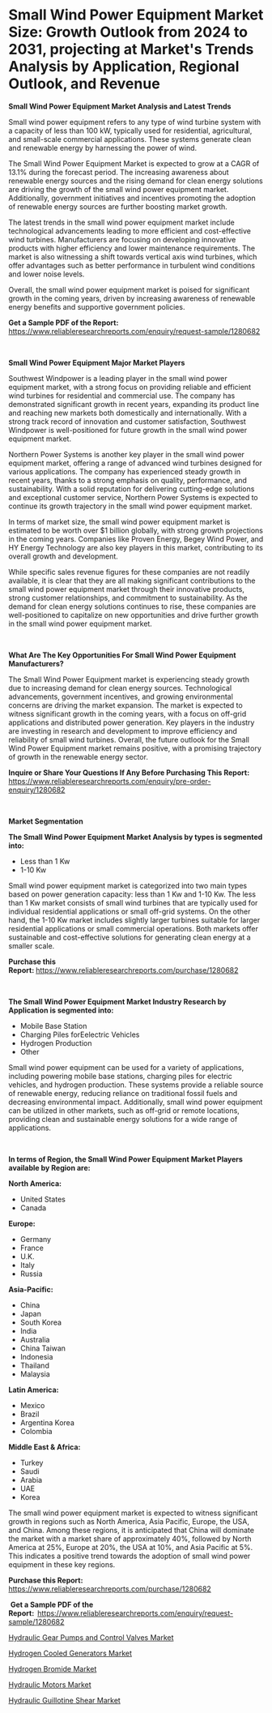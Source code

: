 <p><h1>Small Wind Power Equipment Market Size: Growth Outlook from 2024 to 2031, projecting at Market's Trends Analysis by Application, Regional Outlook, and Revenue</h1></p><p><strong>Small Wind Power Equipment Market Analysis and Latest Trends</strong></p>
<p><p>Small wind power equipment refers to any type of wind turbine system with a capacity of less than 100 kW, typically used for residential, agricultural, and small-scale commercial applications. These systems generate clean and renewable energy by harnessing the power of wind.</p><p>The Small Wind Power Equipment Market is expected to grow at a CAGR of 13.1% during the forecast period. The increasing awareness about renewable energy sources and the rising demand for clean energy solutions are driving the growth of the small wind power equipment market. Additionally, government initiatives and incentives promoting the adoption of renewable energy sources are further boosting market growth.</p><p>The latest trends in the small wind power equipment market include technological advancements leading to more efficient and cost-effective wind turbines. Manufacturers are focusing on developing innovative products with higher efficiency and lower maintenance requirements. The market is also witnessing a shift towards vertical axis wind turbines, which offer advantages such as better performance in turbulent wind conditions and lower noise levels.</p><p>Overall, the small wind power equipment market is poised for significant growth in the coming years, driven by increasing awareness of renewable energy benefits and supportive government policies.</p></p>
<p><strong>Get a Sample PDF of the Report:&nbsp;</strong> <a href="https://www.reliableresearchreports.com/enquiry/request-sample/1280682">https://www.reliableresearchreports.com/enquiry/request-sample/1280682</a></p>
<p>&nbsp;</p>
<p><strong>Small Wind Power Equipment Major Market Players</strong></p>
<p><p>Southwest Windpower is a leading player in the small wind power equipment market, with a strong focus on providing reliable and efficient wind turbines for residential and commercial use. The company has demonstrated significant growth in recent years, expanding its product line and reaching new markets both domestically and internationally. With a strong track record of innovation and customer satisfaction, Southwest Windpower is well-positioned for future growth in the small wind power equipment market.</p><p>Northern Power Systems is another key player in the small wind power equipment market, offering a range of advanced wind turbines designed for various applications. The company has experienced steady growth in recent years, thanks to a strong emphasis on quality, performance, and sustainability. With a solid reputation for delivering cutting-edge solutions and exceptional customer service, Northern Power Systems is expected to continue its growth trajectory in the small wind power equipment market.</p><p>In terms of market size, the small wind power equipment market is estimated to be worth over $1 billion globally, with strong growth projections in the coming years. Companies like Proven Energy, Begey Wind Power, and HY Energy Technology are also key players in this market, contributing to its overall growth and development.</p><p>While specific sales revenue figures for these companies are not readily available, it is clear that they are all making significant contributions to the small wind power equipment market through their innovative products, strong customer relationships, and commitment to sustainability. As the demand for clean energy solutions continues to rise, these companies are well-positioned to capitalize on new opportunities and drive further growth in the small wind power equipment market.</p></p>
<p>&nbsp;</p>
<p><strong>What Are The Key Opportunities For Small Wind Power Equipment Manufacturers?</strong></p>
<p><p>The Small Wind Power Equipment market is experiencing steady growth due to increasing demand for clean energy sources. Technological advancements, government incentives, and growing environmental concerns are driving the market expansion. The market is expected to witness significant growth in the coming years, with a focus on off-grid applications and distributed power generation. Key players in the industry are investing in research and development to improve efficiency and reliability of small wind turbines. Overall, the future outlook for the Small Wind Power Equipment market remains positive, with a promising trajectory of growth in the renewable energy sector.</p></p>
<p><strong>Inquire or Share Your Questions If Any Before Purchasing This Report:</strong> <a href="https://www.reliableresearchreports.com/enquiry/pre-order-enquiry/1280682">https://www.reliableresearchreports.com/enquiry/pre-order-enquiry/1280682</a></p>
<p>&nbsp;</p>
<p><strong>Market Segmentation</strong></p>
<p><strong>The Small Wind Power Equipment Market Analysis by types is segmented into:</strong></p>
<p><ul><li>Less than 1 Kw</li><li>1-10 Kw</li></ul></p>
<p><p>Small wind power equipment market is categorized into two main types based on power generation capacity: less than 1 Kw and 1-10 Kw. The less than 1 Kw market consists of small wind turbines that are typically used for individual residential applications or small off-grid systems. On the other hand, the 1-10 Kw market includes slightly larger turbines suitable for larger residential applications or small commercial operations. Both markets offer sustainable and cost-effective solutions for generating clean energy at a smaller scale.</p></p>
<p><strong>Purchase this Report:&nbsp;</strong><a href="https://www.reliableresearchreports.com/purchase/1280682">https://www.reliableresearchreports.com/purchase/1280682</a></p>
<p>&nbsp;</p>
<p><strong>The Small Wind Power Equipment Market Industry Research by Application is segmented into:</strong></p>
<p><ul><li>Mobile Base Station</li><li>Charging Piles forEelectric Vehicles</li><li>Hydrogen Production</li><li>Other</li></ul></p>
<p><p>Small wind power equipment can be used for a variety of applications, including powering mobile base stations, charging piles for electric vehicles, and hydrogen production. These systems provide a reliable source of renewable energy, reducing reliance on traditional fossil fuels and decreasing environmental impact. Additionally, small wind power equipment can be utilized in other markets, such as off-grid or remote locations, providing clean and sustainable energy solutions for a wide range of applications.</p></p>
<p>&nbsp;</p>
<p><strong>In terms of Region, the Small Wind Power Equipment Market Players available by Region are:</strong></p>
<p>
    <p> <strong> North America: </strong>
        <ul>
            <li>United States</li>
            <li>Canada</li>
        </ul>
        </p> 
    <p> <strong> Europe: </strong>
        <ul>
            <li>Germany</li>
            <li>France</li>
            <li>U.K.</li>
            <li>Italy</li>
            <li>Russia</li>
        </ul>
        </p> 
    <p> <strong> Asia-Pacific: </strong>
        <ul>
            <li>China</li>
            <li>Japan</li>
            <li>South Korea</li>
            <li>India</li>
            <li>Australia</li>
            <li>China Taiwan</li>
            <li>Indonesia</li>
            <li>Thailand</li>
            <li>Malaysia</li>
        </ul>
        </p> 
    <p> <strong> Latin America: </strong>
        <ul>
            <li>Mexico</li>
            <li>Brazil</li>
            <li>Argentina Korea</li>
            <li>Colombia</li>
        </ul>
        </p> 
    <p> <strong> Middle East & Africa: </strong>
        <ul>
            <li>Turkey</li>
            <li>Saudi</li>
            <li>Arabia</li>
            <li>UAE</li>
            <li>Korea</li>
        </ul>
    </p>
    </p>
<p><p>The small wind power equipment market is expected to witness significant growth in regions such as North America, Asia Pacific, Europe, the USA, and China. Among these regions, it is anticipated that China will dominate the market with a market share of approximately 40%, followed by North America at 25%, Europe at 20%, the USA at 10%, and Asia Pacific at 5%. This indicates a positive trend towards the adoption of small wind power equipment in these key regions.</p></p>
<p><strong>Purchase this Report: </strong><a href="https://www.reliableresearchreports.com/purchase/1280682">https://www.reliableresearchreports.com/purchase/1280682</a></p>
<p>&nbsp;<strong>Get a Sample PDF of the Report:&nbsp;&nbsp;</strong><a href="https://www.reliableresearchreports.com/enquiry/request-sample/1280682">https://www.reliableresearchreports.com/enquiry/request-sample/1280682</a></p>
<p><strong></strong></p>
<p><p><a href="https://medium.com/@thelmapurdy1930/hydraulic-gear-pumps-and-control-valves-market-competitive-analysis-market-trends-and-forecast-to-c01177e7182e">Hydraulic Gear Pumps and Control Valves Market</a></p><p><a href="https://medium.com/p/09ec5d1cf5d1/edit">Hydrogen Cooled Generators Market</a></p><p><a href="https://medium.com/@thelmapurdy1930/hydrogen-bromide-market-insights-into-market-cagr-market-trends-and-growth-strategies-3871f637bc3f">Hydrogen Bromide Market</a></p><p><a href="https://medium.com/@thelmapurdy1930/hydraulic-motors-market-outlook-industry-overview-and-forecast-2024-to-2031-77b4ff9cb7b1">Hydraulic Motors Market</a></p><p><a href="https://medium.com/@thelmapurdy1930/hydraulic-guillotine-shear-market-the-key-to-successful-business-strategy-forecast-till-2031-7608f33ad41c">Hydraulic Guillotine Shear Market</a></p></p>